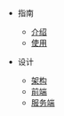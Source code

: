 * 指南
  * [介绍](zh-cn/introduction.md)
  * [使用](zh-cn/start.md)

* 设计
  * [架构](zh-cn/architecture.md)
  * [前端](zh-cn/web.md)
  * [服务端](zh-cn/server.md)
